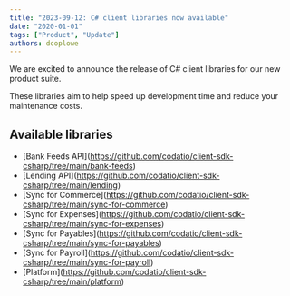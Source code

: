 ```yaml
---
title: "2023-09-12: C# client libraries now available"
date: "2020-01-01"
tags: ["Product", "Update"]
authors: dcoplowe
---
```


We are excited to announce the release of C# client libraries for our new product suite.

<!--truncate-->

These libraries aim to help speed up development time and reduce your maintenance costs. 

## Available libraries

- [Bank Feeds API]​(https://github.com/codatio/client-sdk-csharp/tree/main/bank-feeds)
- [Lending API]​(https://github.com/codatio/client-sdk-csharp/tree/main/lending)
- [Sync for Commerce]​(https://github.com/codatio/client-sdk-csharp/tree/main/sync-for-commerce)
- [Sync for Expenses]​(https://github.com/codatio/client-sdk-csharp/tree/main/sync-for-expenses)
- [Sync for Payables]​(https://github.com/codatio/client-sdk-csharp/tree/main/sync-for-payables)
- [Sync for Payroll]​(https://github.com/codatio/client-sdk-csharp/tree/main/sync-for-payroll)
- [Platform]​(https://github.com/codatio/client-sdk-csharp/tree/main/platform)